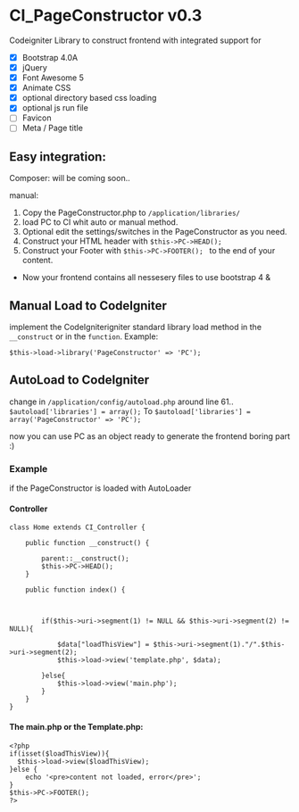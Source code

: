 # CI_PageConstructor v0.3
Codeigniter Library to construct frontend with integrated support for
- [x] Bootstrap 4.0A
- [x] jQuery
- [x] Font Awesome 5
- [x] Animate CSS
- [x] optional directory based css loading
- [x] optional js run file
- [ ] Favicon
- [ ] Meta / Page title

## Easy integration:
Composer: will be coming soon..


manual:
1. Copy the PageConstructor.php to `/application/libraries/`
2. load PC to CI whit auto or manual method.
3. Optional edit the settings/switches in the PageConstructor as you need.
4. Construct your HTML header with `$this->PC->HEAD();`
5. Construct your Footer with `$this->PC->FOOTER(); ` to the end of your content.

* Now your frontend contains all nessesery files to use bootstrap 4 &

## Manual Load to CodeIgniter
implement the CodeIgniterigniter standard library load method in the `__construct` or in the `function`.
Example:
```
$this->load->library('PageConstructor' => 'PC');
```

## AutoLoad to CodeIgniter
change in `/application/config/autoload.php` around line 61..
``` $autoload['libraries'] = array(); ```
To
``` $autoload['libraries'] = array('PageConstructor' => 'PC'); ```

now you can use PC as an object ready to generate the frontend boring part :)

### Example
if the PageConstructor is loaded with AutoLoader
#### Controller
```
class Home extends CI_Controller {

    public function __construct() {

        parent::__construct();
        $this->PC->HEAD();
    }

    public function index() {



        if($this->uri->segment(1) != NULL && $this->uri->segment(2) != NULL){

            $data["loadThisView"] = $this->uri->segment(1)."/".$this->uri->segment(2);
            $this->load->view('template.php', $data);

        }else{
            $this->load->view('main.php');
        }
    }
}
```

#### The main.php or the Template.php:
```
<?php
if(isset($loadThisView)){
  $this->load->view($loadThisView);
}else {
    echo '<pre>content not loaded, error</pre>';
}
$this->PC->FOOTER();
?>
```
